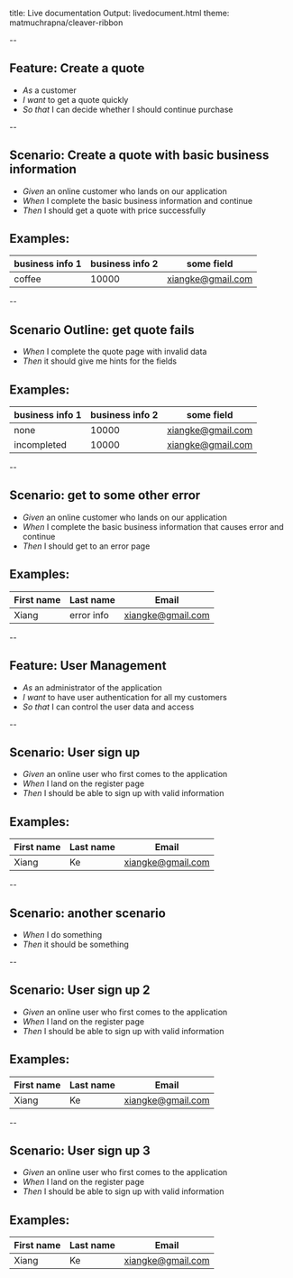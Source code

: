 title: Live documentation
Output: livedocument.html
theme: matmuchrapna/cleaver-ribbon

--
## Feature: Create a quote
  * _As_ a customer
  * _I want_ to get a quote quickly
  * _So that_ I can decide whether I should continue purchase

--
## Scenario: Create a quote with basic business information
* _Given_ an online customer who lands on our application
* _When_ I complete the basic business information and continue
* _Then_ I should get a quote with price successfully

## Examples:
| business info 1 | business info 2 | some field        |
| ---             | ---             | ---               |
| coffee          | 10000           | xiangke@gmail.com |

--
## Scenario Outline: get quote fails
* _When_ I complete the quote page with invalid data
* _Then_ it should give me hints for the fields

## Examples:
| business info 1 | business info 2 | some field        |
| ---             | ---             | ---               |
| none            | 10000           | xiangke@gmail.com |
| incompleted     | 10000           | xiangke@gmail.com |

--
## Scenario: get to some other error
* _Given_ an online customer who lands on our application
* _When_ I complete the basic business information that causes error and continue
* _Then_ I should get to an error page

## Examples:
| First name | Last name  | Email             |
| ---        | ---        | ---               |
| Xiang      | error info | xiangke@gmail.com |

--
## Feature: User Management
  * _As_ an administrator of the application
  * _I want_ to have user authentication for all my customers
  * _So that_ I can control the user data and access

--
## Scenario: User sign up
* _Given_ an online user who first comes to the application
* _When_ I land on the register page
* _Then_ I should be able to sign up with valid information

## Examples:
| First name | Last name | Email             |
| ---        | ---       | ---               |
| Xiang      | Ke        | xiangke@gmail.com |

--
## Scenario: another scenario
* _When_ I do something
* _Then_ it should be something

--
## Scenario: User sign up 2
* _Given_ an online user who first comes to the application
* _When_ I land on the register page
* _Then_ I should be able to sign up with valid information

## Examples:
| First name | Last name | Email             |
| ---        | ---       | ---               |
| Xiang      | Ke        | xiangke@gmail.com |


--
## Scenario: User sign up 3
* _Given_ an online user who first comes to the application
* _When_ I land on the register page
* _Then_ I should be able to sign up with valid information

## Examples:
| First name | Last name | Email             |
| ---        | ---       | ---               |
| Xiang      | Ke        | xiangke@gmail.com |

